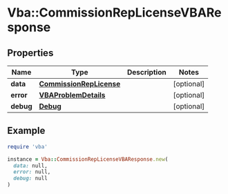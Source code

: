 # Vba::CommissionRepLicenseVBAResponse

## Properties

| Name | Type | Description | Notes |
| ---- | ---- | ----------- | ----- |
| **data** | [**CommissionRepLicense**](CommissionRepLicense.md) |  | [optional] |
| **error** | [**VBAProblemDetails**](VBAProblemDetails.md) |  | [optional] |
| **debug** | [**Debug**](Debug.md) |  | [optional] |

## Example

```ruby
require 'vba'

instance = Vba::CommissionRepLicenseVBAResponse.new(
  data: null,
  error: null,
  debug: null
)
```

